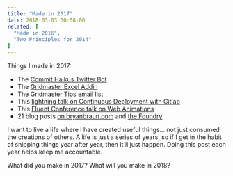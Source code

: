 ```yaml
---
title: "Made in 2017"
date: 2018-03-03 00:58:00
related: [
  "Made in 2016",
  "Two Principles for 2014"
]
---
```


Things I made in 2017:

* The [Commit Haikus Twitter Bot](https://twitter.com/CommitHaikus)
* The [Gridmaster Excel Addin](https://web.archive.org/web/20200426173247/https://appsource.microsoft.com/en-us/product/office/WA104381078)
* The [Gridmaster Tips email list](https://us11.campaign-archive.com/home/?u=c6aa5d99b8059f1aba3005443&id=cf722f27b0)
* This [lightning talk on Continuous Deployment with Gitlab](https://docs.google.com/presentation/d/163oQG0MA3m6IBjwRGwjjviC6hXK0FGURLS0EhAlodcg/edit?usp=sharing)
* This [Fluent Conference talk on Web Animations](https://www.youtube.com/watch?v=_TmhQI6X4JA)
* 21 blog posts [on bryanbraun.com]({{site.url}}/archives/#y2017) and [the Foundry](https://seesparkbox.com/foundry/author/bryan_braun)

I want to live a life where I have created useful things... not just consumed the creations of others. A life is just a series of years, so if I get in the habit of shipping things year after year, then it'll just happen. Doing this post each year helps keep me accountable.

What did you make in 2017? What will you make in 2018?
